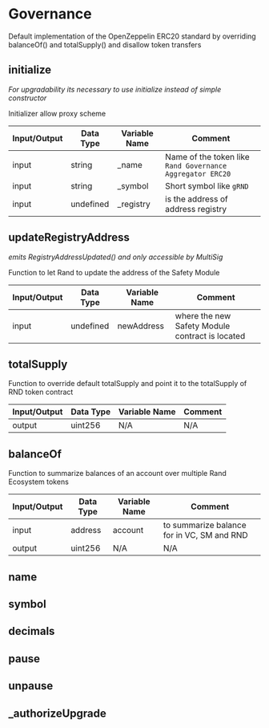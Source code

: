 # Governance
Default implementation of the OpenZeppelin ERC20 standard by overriding balanceOf() and totalSupply() and disallow token transfers
## initialize

*For upgradability its necessary to use initialize instead of simple constructor*

Initializer allow proxy scheme


|Input/Output|Data Type|Variable Name|Comment|
|----------|----------|----------|----------|
|input|string|_name|Name of the token like `Rand Governance Aggregator ERC20`|
|input|string|_symbol|Short symbol like `gRND`|
|input|undefined|_registry|is the address of address registry|

## updateRegistryAddress

*emits RegistryAddressUpdated() and only accessible by MultiSig*

Function to let Rand to update the address of the Safety Module


|Input/Output|Data Type|Variable Name|Comment|
|----------|----------|----------|----------|
|input|undefined|newAddress|where the new Safety Module contract is located|

## totalSupply

Function to override default totalSupply and point it to the totalSupply of RND token contract


|Input/Output|Data Type|Variable Name|Comment|
|----------|----------|----------|----------|
|output|uint256|N/A|N/A|

## balanceOf

Function to summarize balances of an account over multiple Rand Ecosystem tokens


|Input/Output|Data Type|Variable Name|Comment|
|----------|----------|----------|----------|
|input|address|account|to summarize balance for in VC, SM and RND|
|output|uint256|N/A|N/A|

## name

## symbol

## decimals

## pause

## unpause

## _authorizeUpgrade

